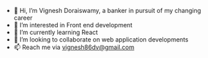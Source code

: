 - 👋 Hi, I’m Vignesh Doraiswamy, a banker in pursuit of my changing career
- 👀 I’m interested in Front end development
- 🌱 I’m currently learning React
- 💞️ I’m looking to collaborate on web application developments
- 📫 Reach me via vignesh86dv@gmail.com

<!---
vignesh86dv/vignesh86dv is a ✨ special ✨ repository because its `README.md` (this file) appears on your GitHub profile.
You can click the Preview link to take a look at your changes.
--->
